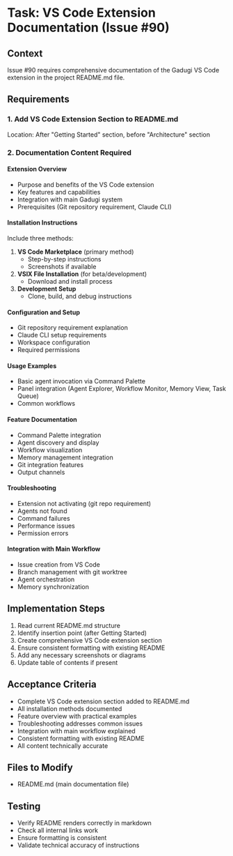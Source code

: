 # Task: VS Code Extension Documentation (Issue #90)

## Context
Issue #90 requires comprehensive documentation of the Gadugi VS Code extension in the project README.md file.

## Requirements

### 1. Add VS Code Extension Section to README.md
Location: After "Getting Started" section, before "Architecture" section

### 2. Documentation Content Required

#### Extension Overview
- Purpose and benefits of the VS Code extension
- Key features and capabilities
- Integration with main Gadugi system
- Prerequisites (Git repository requirement, Claude CLI)

#### Installation Instructions
Include three methods:
1. **VS Code Marketplace** (primary method)
   - Step-by-step instructions
   - Screenshots if available
2. **VSIX File Installation** (for beta/development)
   - Download and install process
3. **Development Setup**
   - Clone, build, and debug instructions

#### Configuration and Setup
- Git repository requirement explanation
- Claude CLI setup requirements
- Workspace configuration
- Required permissions

#### Usage Examples
- Basic agent invocation via Command Palette
- Panel integration (Agent Explorer, Workflow Monitor, Memory View, Task Queue)
- Common workflows

#### Feature Documentation
- Command Palette integration
- Agent discovery and display
- Workflow visualization
- Memory management integration
- Git integration features
- Output channels

#### Troubleshooting
- Extension not activating (git repo requirement)
- Agents not found
- Command failures
- Performance issues
- Permission errors

#### Integration with Main Workflow
- Issue creation from VS Code
- Branch management with git worktree
- Agent orchestration
- Memory synchronization

## Implementation Steps
1. Read current README.md structure
2. Identify insertion point (after Getting Started)
3. Create comprehensive VS Code extension section
4. Ensure consistent formatting with existing README
5. Add any necessary screenshots or diagrams
6. Update table of contents if present

## Acceptance Criteria
- Complete VS Code extension section added to README.md
- All installation methods documented
- Feature overview with practical examples
- Troubleshooting addresses common issues
- Integration with main workflow explained
- Consistent formatting with existing README
- All content technically accurate

## Files to Modify
- README.md (main documentation file)

## Testing
- Verify README renders correctly in markdown
- Check all internal links work
- Ensure formatting is consistent
- Validate technical accuracy of instructions
